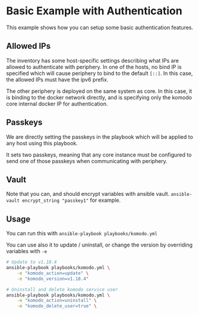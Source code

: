 # Basic Example with Authentication

This example shows how you can setup some basic authentication features.

## Allowed IPs

The inventory has some host-specific settings describing what IPs are allowed
to authenticate with periphery. In one of the hosts, no bind IP
is specified which will cause periphery to bind to the default
`[::]`. In this case, the allowed IPs must have the ipv6 prefix.

The other periphery is deployed on the same system as core.
In this case, it is binding to the docker network directly,
and is specifying only the komodo core internal docker IP
for authentication.

## Passkeys

We are directly setting the passkeys in the playbook which will
be applied to any host using this playbook.

It sets two passkeys, meaning that any core instance must be
configured to send one of those passkeys when communicating
with periphery.

## Vault

Note that you can, and should encrypt variables with ansible vault.
`ansible-vault encrypt_string "passkey1"` for example.

## Usage

You can run this with `ansible-playbook playbooks/komodo.yml`

You can use also it to update / uninstall, or change the version by
overriding variables with `-e`

```sh
# Update to v1.18.4
ansible-playbook playbooks/komodo.yml \
    -e "komodo_action=update" \
    -e "komodo_version=v1.18.4" 

# Uninstall and delete komodo service user
ansible-playbook playbooks/komodo.yml \
    -e "komodo_action=uninstall" \
    -e "komodo_delete_user=true" \
```

